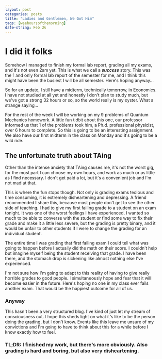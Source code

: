 ```yaml
---
layout: post
categories: posts
title: "Ladies and Gentlemen, We Got Him"
tags: [weehoursofthemorning]
date-string: Feb 26
---
```

# I did it folks
Somehow I managed to finish my formal lab report, grading all my exams, and it's not even 2am yet. This is what we call a <b><i>success</i></b> story. This was the 1 and only formal lab report of the semester for me, and I think this might have been the busiest I will be all semester. Here's hoping anyway...

So for an update, I still have a midterm, technically tomorrow, in Economics. I have not studied at all yet and honestly I don't plan to study much, but we've got a strong 32 hours or so, so the world really is my oyster. What a strange saying...

For the rest of the week I will be working on my 9 problems of Quantum Mechanics homework. A little fun tidbit about this one, our professor informed us that 1 of the problems took him, a Ph.d. professional physicist, over 6 hours to complete. So this is going to be an interesting assignment. We also have our first midterm in the class on Monday and it's going to be a wild ride.

## The unfortunate truth about TAing
Other than the intense anxiety that TAing causes me, it's not the worst gig, for the most part I can choose my own hours, and work as much or as little as I find necessary. I don't get paid a lot, but it's a convenient job and I'm not mad at that.

This is where the fun stops though. Not only is grading exams tedious and time consuming, it is extremely disheartening and depressing. A friend recommended I share this, because most people don't get to see the other side of teaching. I had to give my first failing grade to a student on an exam tonight. It was one of the worst feelings I have experienced. I wanted so much to be able to converse with the student or find some way to fix their grade and make it a little less severe, but the grading is pretty binary, and it would be unfair to other students if I were to change the grading for an individual student.

The entire time I was grading that first failing exam I could tell what was going to happen before I actually did the math on their score. I couldn't help but imagine myself being the student receiving that grade. I have been there, and the stomach drop is sickening like almost nothing else I've experienced.

I'm not sure how I'm going to adapt to this reality of having to give really horrible grades to good people. I simultaneously hope and fear that it will become easier in the future. Here's hoping no one in my class ever fails another exam. That would be the happiest outcome for all of us.

### Anyway
This hasn't been a very structured blog. I've kind of just let my stream of consciousness out. I hope this sheds light on what it's like to be the person doing the grading, but I don't know. Events like this leave me unsure of my convictions and I'm going to have to think about this for a while before I know exactly how to feel.

### TL;DR: I finished my work, but there's more obviously. Also grading is hard and boring, but also very disheartening.
